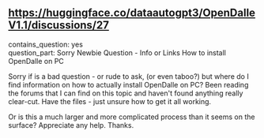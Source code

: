 ## https://huggingface.co/dataautogpt3/OpenDalleV1.1/discussions/27

contains_question: yes  
question_part: Sorry Newbie Question - Info or Links How to install OpenDalle on PC

Sorry if is a bad question  - or rude to ask, (or even taboo?) but where do I find information on how to actually install OpenDalle on PC?  Been reading the forums that  I can find on this topic  and haven't found anything really clear-cut. Have the files - just unsure how to get it all working.

Or is this a much larger and more complicated process than it seems on the surface?  Appreciate any help. Thanks.